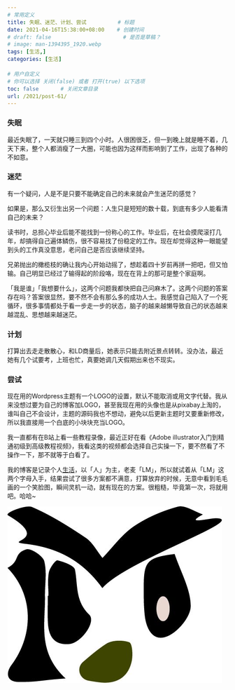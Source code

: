 ```yaml
---
# 常用定义
title: 失眠、迷茫、计划、尝试          # 标题
date: 2021-04-16T15:38:00+08:00    # 创建时间
# draft: false                       # 是否是草稿？
# image: man-1394395_1920.webp
tags: [生活,]
categories: [生活]

# 用户自定义
# 你可以选择 关闭(false) 或者 打开(true) 以下选项
toc: false       # 关闭文章目录
url: /2021/post-61/ 
---
```


### 失眠

最近失眠了，一天就只睡三到四个小时。人很困很乏，但一到晚上就是睡不着，几天下来，整个人都消瘦了一大圈，可能也因为这样而影响到了工作，出现了各种的不如意。

### 迷茫

有一个疑问，人是不是只要不能确定自己的未来就会产生迷茫的感觉？

如果是，那么又衍生出另一个问题：人生只是短短的数十载，到底有多少人能看清自己的未来？

读书时，总担心毕业后能不能找到一份称心的工作。毕业后，在社会摸爬滚打几年，却搞得自己遍体鳞伤，很不容易找了份稳定的工作。现在却觉得这种一眼能望到头的工作真没意思，老问自己是否应该继续坚持。

兄弟抛出的橄榄枝的确让我内心开始动摇了，想趁着四十岁前再拼一把吧，但又怕输。自己明显已经过了输得起的阶段咯，现在在背上的那可是整个家庭啊。

「我是谁」「我想要什么」，这两个问题我都快把自己问麻木了。这两个问题的答案存在吗？答案很显然，要不然不会有那么多的成功人士。我感觉自己陷入了一个死循环，很多事情都处于看一步走一步的状态，脑子的越来越懒导致自己的状态越来越混乱、思想越来越迷茫。

### 计划

打算出去走走散散心，和LD商量后，她表示只能去附近景点转转。没办法，最近她有几个试要考，上班也忙，真要她调几天假期出来也不现实。

### 尝试

现在用的Wordpress主题有一个LOGO的设置，默认不能取消或用文字代替。我从来没想过要为自己的博客加LOGO，甚至我现在用的头像也是从pixabay上淘的，谁叫自己不会设计，主题的源码我也不想动，避免以后更新主题时又要重新修改，所以我直接用一个白底的小块块充当LOGO。

我一直都有在B站上看一些教程录像，最近正好在看《Adobe illustrator入门到精通初级到高级教程视频》，我看这类的视频都会选择自己实操一下，要不然看了不操作一下，那不就等于白看了。

我的博客是记录个人[生活](生活.md)，以「人」为主，老麦「LM」，所以就试着从「LM」这两个字母入手，结果尝试了很多方案都不满意，打算放弃的时候，无意中看到毛毛画的一个笑脸图，瞬间灵机一动，就有现在的方案。很粗糙，毕竟第一次，将就用吧。哈哈~

![](post/laomai/2023/02/27/163fc329584d25-1.webp)